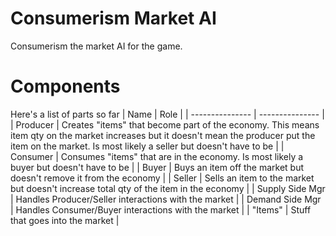 # Consumerism Market AI
Consumerism the market AI for the game.  

# Components
Here's a list of parts so far
| Name            | Role            |
| --------------- | --------------- |
| Producer        | Creates "items" that become part of the economy. This 
means item qty on the market increases but it doesn't mean the producer put
the item on the market.  Is most likely a seller but doesn't have to be |
| Consumer        | Consumes "items" that are in the economy.  Is most likely a buyer but doesn't have to be |
| Buyer           | Buys an item off the market but doesn't remove it from the economy  |
| Seller          | Sells an item to the market but doesn't increase total qty
of the item in the economy |
| Supply Side Mgr | Handles Producer/Seller interactions with the market |
| Demand Side Mgr | Handles Consumer/Buyer interactions with the market |
| "Items"         | Stuff that goes into the market |
